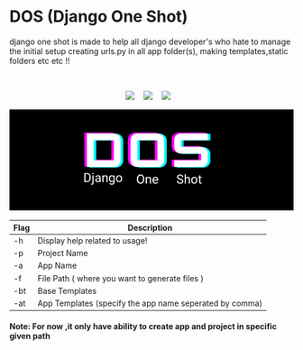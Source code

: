 # DOS (Django One Shot)
 django one shot is made to help all django developer's who hate to manage the initial setup creating urls.py in all app folder(s), making templates,static folders etc etc !! 

&nbsp;&nbsp;
<p align="center">
 <img src="https://img.shields.io/github/issues/Sankalpa-Acharya/Plus-Minus?style=for-the-badge"> &nbsp;&nbsp;
 <img src="https://img.shields.io/github/stars/Sankalpa-Acharya/Plus-Minus?style=for-the-badge"> &nbsp;&nbsp;
 <img src="https://img.shields.io/github/forks/Sankalpa-Acharya/Plus-Minus?style=for-the-badge"> &nbsp;&nbsp;

</p>

 
<img src="images/Logo.png">


| Flag | Description                           | 
| ---- | ------------------------------------- 
| -h   | Display help related to usage!        
| -p   | Project Name                      
| -a   | App Name                      
| -f   | File Path ( where you want to generate files )                      
| -bt  | Base Templates 
| -at  | App Templates (specify the app name seperated by comma)



#### Note: For now ,it only have ability to create app and project in specific given path
